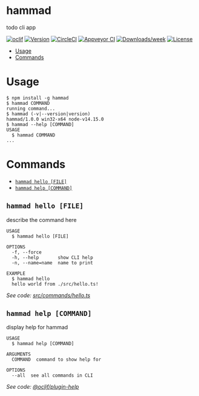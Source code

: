 hammad
======

todo cli app

[![oclif](https://img.shields.io/badge/cli-oclif-brightgreen.svg)](https://oclif.io)
[![Version](https://img.shields.io/npm/v/hammad.svg)](https://npmjs.org/package/hammad)
[![CircleCI](https://circleci.com/gh/hammad131/hammad/tree/master.svg?style=shield)](https://circleci.com/gh/hammad131/hammad/tree/master)
[![Appveyor CI](https://ci.appveyor.com/api/projects/status/github/hammad131/hammad?branch=master&svg=true)](https://ci.appveyor.com/project/hammad131/hammad/branch/master)
[![Downloads/week](https://img.shields.io/npm/dw/hammad.svg)](https://npmjs.org/package/hammad)
[![License](https://img.shields.io/npm/l/hammad.svg)](https://github.com/hammad131/hammad/blob/master/package.json)

<!-- toc -->
* [Usage](#usage)
* [Commands](#commands)
<!-- tocstop -->
# Usage
<!-- usage -->
```sh-session
$ npm install -g hammad
$ hammad COMMAND
running command...
$ hammad (-v|--version|version)
hammad/1.0.0 win32-x64 node-v14.15.0
$ hammad --help [COMMAND]
USAGE
  $ hammad COMMAND
...
```
<!-- usagestop -->
# Commands
<!-- commands -->
* [`hammad hello [FILE]`](#hammad-hello-file)
* [`hammad help [COMMAND]`](#hammad-help-command)

## `hammad hello [FILE]`

describe the command here

```
USAGE
  $ hammad hello [FILE]

OPTIONS
  -f, --force
  -h, --help       show CLI help
  -n, --name=name  name to print

EXAMPLE
  $ hammad hello
  hello world from ./src/hello.ts!
```

_See code: [src/commands/hello.ts](https://github.com/hammad131/hammad/blob/v1.0.0/src/commands/hello.ts)_

## `hammad help [COMMAND]`

display help for hammad

```
USAGE
  $ hammad help [COMMAND]

ARGUMENTS
  COMMAND  command to show help for

OPTIONS
  --all  see all commands in CLI
```

_See code: [@oclif/plugin-help](https://github.com/oclif/plugin-help/blob/v3.2.3/src/commands/help.ts)_
<!-- commandsstop -->
